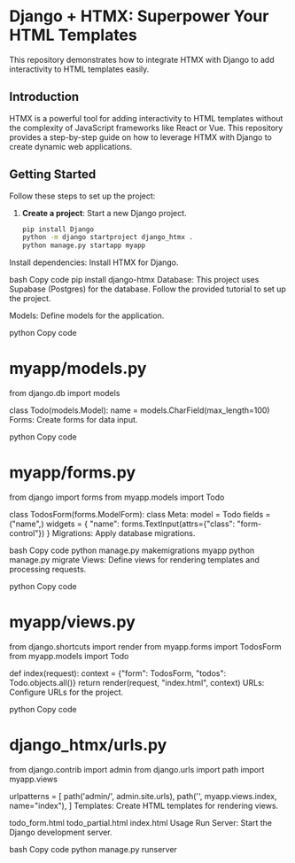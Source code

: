 # Django + HTMX: Superpower Your HTML Templates

This repository demonstrates how to integrate HTMX with Django to add interactivity to HTML templates easily.

## Introduction

HTMX is a powerful tool for adding interactivity to HTML templates without the complexity of JavaScript frameworks like React or Vue. This repository provides a step-by-step guide on how to leverage HTMX with Django to create dynamic web applications.

## Getting Started

Follow these steps to set up the project:

1. **Create a project**: Start a new Django project.

   ```bash
   pip install Django
   python -m django startproject django_htmx .
   python manage.py startapp myapp
Install dependencies: Install HTMX for Django.

bash
Copy code
pip install django-htmx
Database: This project uses Supabase (Postgres) for the database. Follow the provided tutorial to set up the project.

Models: Define models for the application.

python
Copy code


# myapp/models.py

from django.db import models

class Todo(models.Model):
    name = models.CharField(max_length=100)
Forms: Create forms for data input.

python
Copy code


# myapp/forms.py

from django import forms
from myapp.models import Todo

class TodosForm(forms.ModelForm):
    class Meta:
        model = Todo
        fields = ("name",)
        widgets = {
            "name": forms.TextInput(attrs={"class": "form-control"})
        }
Migrations: Apply database migrations.

bash
Copy code
python manage.py makemigrations myapp
python manage.py migrate
Views: Define views for rendering templates and processing requests.

python
Copy code


# myapp/views.py

from django.shortcuts import render
from myapp.forms import TodosForm
from myapp.models import Todo

def index(request):
    context = {"form": TodosForm, "todos": Todo.objects.all()}
    return render(request, "index.html", context)
URLs: Configure URLs for the project.

python
Copy code


# django_htmx/urls.py


from django.contrib import admin
from django.urls import path
import myapp.views

urlpatterns = [
    path('admin/', admin.site.urls),
    path('', myapp.views.index, name="index"),
]
Templates: Create HTML templates for rendering views.

todo_form.html
todo_partial.html
index.html
Usage
Run Server: Start the Django development server.

bash
Copy code
python manage.py runserver
